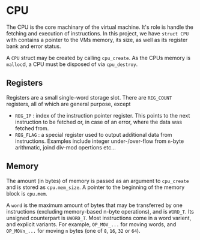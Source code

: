 # CPU

The CPU is the core machinary of the virtual machine. It's role is handle the fetching and execution of instructions. In this project, we have `struct CPU` with contains a pointer to the VMs memory, its size, as well as its register bank and error status.

A `CPU` struct may be created by calling `cpu_create`. As the CPUs memory is `malloc`d, a CPU must be disposed of via `cpu_destroy`.

## Registers

Registers are a small single-word storage slot. There are `REG_COUNT` registers, all of which are general purpose, except
- `REG_IP` : index of the instruction pointer register. This points to the next instruction to be fetched or, in case of an error, where the data was fetched from.
- `REG_FLAG` : a special register used to output additional data from instructions. Examples include integer under-/over-flow from `n`-byte arithmatic, joind div-mod opertions etc...

## Memory

The amount (in bytes) of memory is passed as an argument to `cpu_create` and is stored as `cpu.mem_size`.
A pointer to the beginning of the memory block is `cpu.mem`.

A `word` is the maximum amount of bytes that may be transferred by one instructions (excluding memory-based n-byte operations), and is `WORD_T`. Its unsigned counterpart is `UWORD_T`. Most instructions come in a word varient, and explicit variants. For example, `OP_MOV_...` for moving words, and `OP_MOVn_...` for moving `n` bytes (one of `8`, `16`, `32` or `64`).